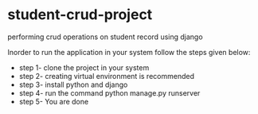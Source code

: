 # student-crud-project
performing crud operations on student record using django

Inorder to run the application in your system follow the steps given below:
* step 1- clone the project in your system
* step 2- creating virtual environment is recommended
* step 3- install python and django
* step 4- run the command python manage.py runserver
* step 5- You are done
